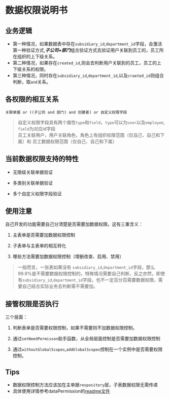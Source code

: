 # 数据权限说明书

## 业务逻辑

- 第一种情况，如果数据表中存在`subsidiary_id`,`department_id`字段，会激活第一种验证方式,***子公司+部门***组合验证方式去验证用户关联到员工的，员工所在组织的上下级关系。
- 第二种情况，如果存在`created_id`,则会去判断用户关联到的员工，员工的上下级关系的权限。
- 第三种情况，同时存在`subsidiary_id`,`department_id`,以及`craeted_id`则组合判断，取`and`关系。  

## 各权限的相互关系

```plaintext
关联单据 or ((子公司 and 部门) and 创建者) or 自定义权限字段
```

> 自定义权限字段具有两个属性`type`和`field`，`type`可以为`user`以及`employee`, `field`为对应id字段  
> 员工关联用户，用户关联角色，角色上有组织权限范围（仅自己、自己和下属）和 员工数据权限范围（仅自己、自己和下属）

## 当前数据权限支持的特性

- 无限级关联单据验证

- 多类别关联单据验证

- 多个自定义权限字段验证

## 使用注意

自己开发的功能需要自己分清楚是否需要加数据权限。这有三重含义：

1. 主表单是否需要加数据权限控制

2. 子表单与主表单的相互转化

3. 哪些方法需要加数据权限控制（增删改查、启用、禁用）

> 一般而言，一张表如果没有 `subsidiary_id`,`department_id`字段，那么99.9%是不需要数据权限控制的，特殊情况需要自己判断，反之亦然，即使有`subsidiary_id`,`department_id`字段，也不一定百分百需要数据权限，需要自己结合实际业务去判断需不需要加。

## 接管权限是否执行

三个层面：

1. 判断表单是否需要权限控制，如果不需要则不加数据权限控制。

2. 通过`setNeedPermisson`助手函数，从全局层面控制是否需要加数据权限控制

3. 通过`withoutGlobalScopes`,`addGlobalScopes`控制在一个实例中是否需要权限控制。

## Tips

- 数据权限控制方法应该加在主单据`respository`层，子表数据权限无需传递
- 具体使用详情参考dataPermission的[readme文件](https://codeup.aliyun.com/60128cba2a8cae58be1e6ff8/trawind/trawind/blob/master/doc/verify-permission/readme.md)  
